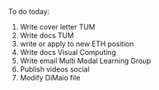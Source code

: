 To do today:
1) Write cover letter TUM
2) Write docs TUM
3) write or apply to new ETH position
4) Write docs Visual Computing
5) Write email Multi Modal Learning Group
6) Publish videos social
7) Modify DiMaio file